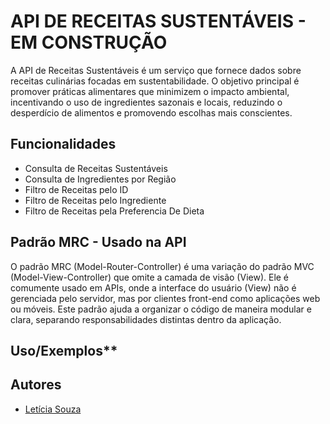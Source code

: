 # API DE RECEITAS SUSTENTÁVEIS - EM CONSTRUÇÃO

A API de Receitas Sustentáveis é um serviço que fornece dados sobre receitas culinárias focadas em sustentabilidade. O objetivo principal é promover práticas alimentares que minimizem o impacto ambiental, incentivando o uso de ingredientes sazonais e locais, reduzindo o desperdício de alimentos e promovendo escolhas mais conscientes.

## Funcionalidades

- Consulta de Receitas Sustentáveis 
- Consulta de Ingredientes por Região
- Filtro de Receitas pelo ID
- Filtro de Receitas pelo Ingrediente
- Filtro de Receitas pela Preferencia De Dieta

## Padrão MRC - Usado na API

O padrão MRC (Model-Router-Controller) é uma variação do padrão MVC (Model-View-Controller) que omite a camada de visão (View). Ele é comumente usado em APIs, onde a interface do usuário (View) não é gerenciada pelo servidor, mas por clientes front-end como aplicações web ou móveis. Este padrão ajuda a organizar o código de maneira modular e clara, separando responsabilidades distintas dentro da aplicação.


## Uso/Exemplos**


## Autores

- [Letícia Souza](https://github.com/leticiasouza-dev)
